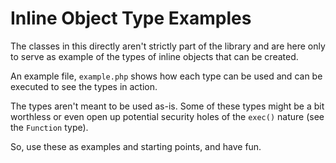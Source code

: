 Inline Object Type Examples
===========================

The classes in this directly aren't strictly part of the library and are
here only to serve as example of the types of inline objects that can
be created.

An example file, `example.php` shows how each type can be used and can be
executed to see the types in action.

The types aren't meant to be used as-is. Some of these types might be a bit
worthless or even open up potential security holes of the `exec()` nature
(see the `Function` type).

So, use these as examples and starting points, and have fun.